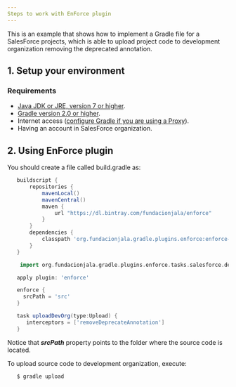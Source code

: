 ```yaml
---
Steps to work with EnForce plugin
---
```


This is an example that shows how to implement a Gradle file for a SalesForce projects, which is able to upload project code to development organization removing the deprecated annotation.

## 1. Setup your environment

### Requirements
 * [Java JDK or JRE, version 7 or higher](http://java.com/en/).
 * [Gradle version 2.0 or higher](https://gradle.org/docs/current/userguide/installation.html).
 * Internet access ([configure Gradle if you are using a Proxy](https://gradle.org/docs/current/userguide/build_environment.html)).
 * Having an account in SalesForce organization.

## 2. Using EnForce plugin

You should create a file called build.gradle as:

```groovy
   buildscript {
       repositories {
           mavenLocal()
           mavenCentral()
           maven {
	           url "https://dl.bintray.com/fundacionjala/enforce"
	       }
       }
       dependencies {
           classpath 'org.fundacionjala.gradle.plugins.enforce:enforce-gradle-plugin:1.0.1'
       }
   }

    import org.fundacionjala.gradle.plugins.enforce.tasks.salesforce.deployment.Upload

   apply plugin: 'enforce'

   enforce {
     srcPath = 'src'
   }

   task uploadDevOrg(type:Upload) {
      interceptors = ['removeDeprecateAnnotation']
   }

```

Notice that ***srcPath*** property points to the folder where the source code is located.

To upload source code to development organization, execute:

```
   $ gradle upload
```
